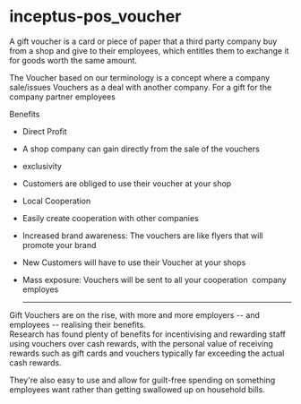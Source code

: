 # inceptus-pos_voucher

A gift voucher is a card or piece of paper that a third party company buy from a shop and give to their employees, which entitles them to exchange it for goods worth the same amount.

The Voucher based on our terminology is a concept where a company sale/issues Vouchers as a deal with another company. For a gift for the company partner employees

Benefits 

-   Direct Profit

-   A shop company can gain directly from the sale of the vouchers 

-   exclusivity

-   Customers are obliged to use their voucher at your shop 

-   Local Cooperation

-   Easily create cooperation with other companies 

-   Increased brand awareness: The vouchers are like flyers that will promote your brand

-   New Customers will have to use their Voucher at your shops  

-   Mass exposure: Vouchers will be sent to all your cooperation  company employes

    -----------------------------------------------------------------

Gift Vouchers are on the rise, with more and more employers -- and employees -- realising their benefits.\
Research has found plenty of benefits for incentivising and rewarding staff using vouchers over cash rewards, with the personal value of receiving rewards such as gift cards and vouchers typically far exceeding the actual cash rewards.

They're also easy to use and allow for guilt-free spending on something employees want rather than getting swallowed up on household bills.

